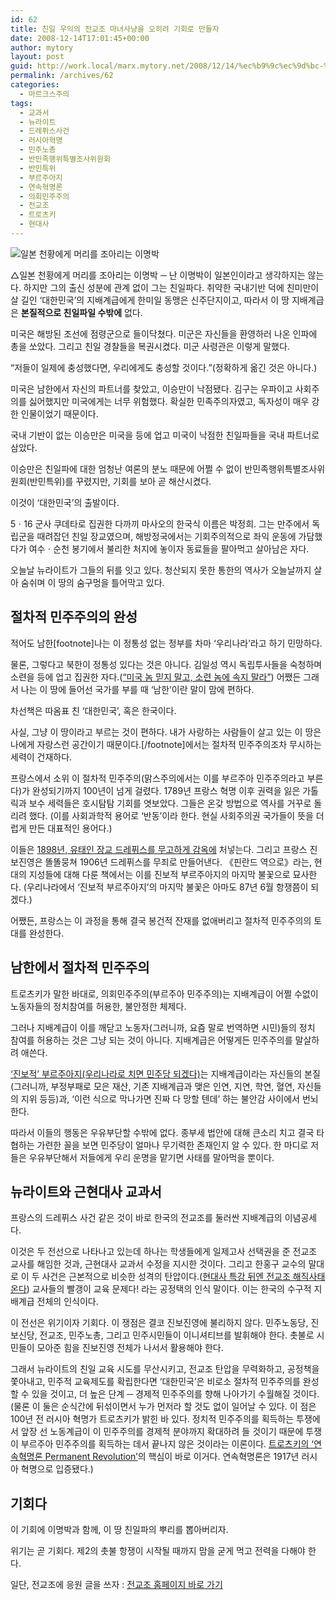 ```yaml
---
id: 62
title: 친일 우익의 전교조 마녀사냥을 오히려 기회로 만들자
date: 2008-12-14T17:01:45+00:00
author: mytory
layout: post
guid: http://work.local/marx.mytory.net/2008/12/14/%ec%b9%9c%ec%9d%bc-%ec%9a%b0%ec%9d%b5%ec%9d%98-%ec%a0%84%ea%b5%90%ec%a1%b0-%eb%a7%88%eb%85%80%ec%82%ac%eb%83%a5%ec%9d%84-%ec%98%a4%ed%9e%88%eb%a0%a4-%ea%b8%b0%ed%9a%8c%eb%a1%9c-%eb%a7%8c%eb%93%a4/
permalink: /archives/62
categories:
  - 마르크스주의
tags:
  - 교과서
  - 뉴라이트
  - 드레퓌스사건
  - 러시아혁명
  - 민주노총
  - 반민족행위특별조사위원회
  - 반민특위
  - 부르주아지
  - 연속혁명론
  - 의회민주주의
  - 전교조
  - 트로츠키
  - 현대사
---
```

<div class="imageblock">
  <img src="http://cfs11.tistory.com/image/23/tistory/2008/12/15/01/58/49453b50a196f" title="일본 천황에게 머리를 조아리는 이명박" /></p> 
  
  <div class="cap1">
    △일본 천황에게 머리를 조아리는 이명박 ─ 난 이명박이 일본인이라고 생각하지는 않는다. 하지만 그의 출신 성분에 관계 없이 그는 친일파다. 취약한 국내기반 덕에 친미만이 살 길인 ‘대한민국’의 지배계급에게 한미일 동맹은 신주단지이고, 따라서 이 땅 지배계급은 <strong>본질적으로 친일파일 수밖에</strong> 없다.
  </div>
</div>

미국은 해방된 조선에 점령군으로 들이닥쳤다. 미군은 자신들을 환영하러 나온 인파에 총을 쏘았다. 그리고 친일 경찰들을 복권시켰다. 미군 사령관은 이렇게 말했다.

“저들이 일제에 충성했다면, 우리에게도 충성할 것이다.”(정확하게 옮긴 것은 아니다.)

미국은 남한에서 자신의 파트너를 찾았고, 이승만이 낙점됐다. 김구는 우파이고 사회주의를 싫어했지만 미국에게는 너무 위험했다. 확실한 민족주의자였고, 독자성이 매우 강한 인물이었기 때문이다.

국내 기반이 없는 이승만은 미국을 등에 업고 미국이 낙점한 친일파들을 국내 파트너로 삼았다.

이승만은 친일파에 대한 엄청난 여론의 분노 때문에 어쩔 수 없이 반민족행위특별조사위원회(반민특위)를 꾸렸지만, 기회를 보아 곧 해산시켰다.

이것이 ‘대한민국’의 출발이다.

5ㆍ16 군사 쿠데타로 집권한 다까끼 마사오의 한국식 이름은 박정희. 그는 만주에서 독립군을 때려잡던 친일 장교였으며, 해방정국에서는 기회주의적으로 좌익 운동에 가담했다가 여수ㆍ순천 봉기에서 불리한 처지에 놓이자 동료들을 팔아먹고 살아남은 자다.

오늘날 뉴라이트가 그들의 뒤를 잇고 있다. 청산되지 못한 통한의 역사가 오늘날까지 살아 숨쉬며 이 땅의 숨구멍을 틀어막고 있다.

## 절차적 민주주의의 완성

적어도 남한[footnote]나는 이 정통성 없는 정부를 차마 ‘우리나라’라고 하기 민망하다.
  
물론, 그렇다고 북한이 정통성 있다는 것은 아니다. 김일성 역시 독립투사들을 숙청하며 소련을 등에 업고 집권한 자다.(<a title="[“미국 놈 믿지 말고, 소련 놈에 속지 말라”]로 이동합니다." href="http://wspaper.org/0_view.php?urn=urn:newsml:counterfire.or.kr:20050119T000000%2B0900:d48-1175:1U" target="_blank">“미국 놈 믿지 말고, 소련 놈에 속지 말라”</a>) 어쨌든 그래서 나는 이 땅에 들어선 국가를 부를 때 ‘남한’이란 말이 맘에 편하다.
  
차선책은 따옴표 친 ‘대한민국’, 혹은 한국이다.
  
사실, 그냥 이 땅이라고 부르는 것이 편하다. 내가 사랑하는 사람들이 살고 있는 이 땅은 나에게 자랑스런 공간이기 때문이다.[/footnote]에서는 절차적 민주주의조차 무시하는 세력이 건재하다.

프랑스에서 소위 이 절차적 민주주의(맑스주의에서는 이를 부르주아 민주주의라고 부른다)가 완성되기까지 100년이 넘게 걸렸다. 1789년 프랑스 혁명 이후 권력을 잃은 가톨릭과 보수 세력들은 호시탐탐 기회를 엿보았다. 그들은 온갖 방법으로 역사를 거꾸로 돌리려 했다. (이를 사회과학적 용어로 ‘반동’이라 한다. 현실 사회주의권 국가들이 뜻을 더럽게 만든 대표적인 용어다.)

이들은 <a title="[위키피디아의 드레퓌스 관련 문서]로 이동합니다." href="http://ko.wikipedia.org/wiki/%EB%93%9C%EB%A0%88%ED%93%8C%EC%8A%A4_%EC%82%AC%EA%B1%B4" target="_blank">1898년, 유태인 장교 드레퓌스를 무고하게 감옥에</a> 처넣는다. 그리고 프랑스 진보진영은 똘똘뭉쳐 1906년 드레퓌스를 무죄로 만들어낸다. 《핀란드 역으로》라는, 현대의 지성들에 대해 다룬 책에서는 이를 진보적 부르주아지의 마지막 불꽃으로 묘사한다. (우리나라에서 ‘진보적 부르주아지’의 마지막 불꽃은 아마도 87년 6월 항쟁쯤이 되겠다.)

어쨌든, 프랑스는 이 과정을 통해 결국 봉건적 잔재를 없애버리고 절차적 민주주의의 토대를 완성한다.

## 남한에서 절차적 민주주의

트로츠키가 말한 바대로, 의회민주주의(부르주아 민주주의)는 지배계급이 어쩔 수없이 노동자들의 정치참여를 허용한, 불안정한 체제다.

그러나 지배계급이 이를 깨닫고 노동자(그러니까, 요즘 말로 번역하면 시민)들의 정치 참여를 허용하는 것은 그냥 되는 것이 아니다. 지배계급은 어떻게든 민주주의를 말살하려 애쓴다.

<a title="[“노무현 정권의 성격”]으로 이동합니다." href="http://wspaper.org/0_view.php?urn=urn:newsml:counterfire.or.kr:20040629T000000%2B0900:d12-214:1U" target="_blank">‘진보적’ 부르주아지(우리나라로 치면 민주당 되겠다)</a>는 지배계급이라는 자신들의 본질(그러니까, 부정부패로 모은 재산, 기존 지배계급과 맺은 인연, 지연, 학연, 혈연, 자신들의 지위 등등)과, ‘이런 식으로 막나가면 진짜 다 망할 텐데’ 하는 불안감 사이에서 번뇌한다. 

따라서 이들의 행동은 우유부단할 수밖에 없다. 종부세 법안에 대해 큰소리 치고 결국 타협하는 가련한 꼴을 보면 민주당이 얼마나 무기력한 존재인지 알 수 있다. 한 마디로 저들은 우유부단해서 저들에게 우리 운명을 맡기면 사태를 말아먹을 뿐이다.

## 뉴라이트와 근현대사 교과서

프랑스의 드레퓌스 사건 같은 것이 바로 한국의 전교조를 둘러싼 지배계급의 이념공세다.

이것은 두 전선으로 나타나고 있는데 하나는 학생들에게 일제고사 선택권을 준 전교조 교사를 해임한 것과, 근현대사 교과서 수정을 지시한 것이다. 그리고 한홍구 교수의 말대로 이 두 사건은 근본적으로 비슷한 성격의 탄압이다.(<a title="[http://2kim.idomin.com/561]로 이동합니다." href="http://2kim.idomin.com/561" target="_blank">현대사 특강 뒤엔 전교조 해직사태 온다</a>) 교사들의 빨갱이 교육 문제다! 라는 공정택의 인식 말이다. 이는 한국의 수구적 지배계급 전체의 인식이다.

이 전선은 위기이자 기회다. 이 쟁점은 결코 진보진영에 불리하지 않다. 민주노동당, 진보신당, 전교조, 민주노총, 그리고 민주시민들이 이니셔티브를 발휘해야 한다. 촛불로 시민들이 모아준 힘을 진보진영 전체가 나서서 활용해야 한다.

그래서 뉴라이트의 친일 교육 시도를 무산시키고, 전교조 탄압을 무력화하고, 공정책을 쫓아내고, 민주적 교육제도를 확립한다면 ‘대한민국’은 비로소 절차적 민주주의를 완성할 수 있을 것이고, 더 높은 단계 ─ 경제적 민주주의를 향해 나아가기 수월해질 것이다. (물론 이 둘은 순식간에 뒤섞이면서 누가 먼저라 할 것도 없이 일어날 수 있다. 이 점은 100년 전 러시아 혁명가 트로츠키가 밝힌 바 있다. 정치적 민주주의를 획득하는 투쟁에서 앞장 선 노동계급이 이 민주주의를 경제적 분야까지 확대하려 들 것이기 때문에 투쟁이 부르주아 민주주의를 획득하는 데서 끝나지 않은 것이라는 이론이다. <a title="[존 몰리뉴의 실천가들을 위한 맑스주의 입문 ─ 연속혁명론]으로 이동합니다." href="http://wspaper.org/0_view.php?urn=urn:newsml:counterfire.or.kr:20070522T210908%2B0900:c45-marxism:1U" target="_blank">트로츠키의 ‘연속혁명론 Permanent Revolution’</a>의 핵심이 바로 이거다. 연속혁명론은 1917년 러시아 혁명으로 입증됐다.)

## 기회다

이 기회에 이명박과 함께, 이 땅 친일파의 뿌리를 뽑아버리자.

위기는 곧 기회다. 제2의 촛불 항쟁이 시작될 때까지 맘을 굳게 먹고 전력을 다해야 한다.

일단, 전교조에 응원 글을 쓰자 : <a title="[http://www.eduhope.net]로 이동합니다." href="http://www.eduhope.net/" target="_blank">전교조 홈페이지 바로 가기</a>